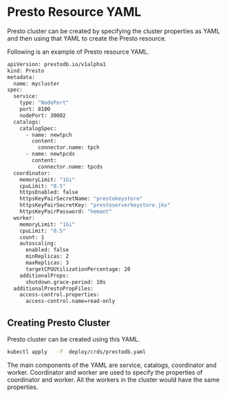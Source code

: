 # Presto Resource YAML

Presto cluster can be created by specifying the cluster properties as YAML and then using that YAML to create the Presto resource.

Following is an example of Presto resource YAML.

```bash
apiVersion: prestodb.io/v1alpha1
kind: Presto
metadata:
  name: mycluster
spec:
  service:
    type: "NodePort"
    port: 8100
    nodePort: 30002
  catalogs:
    catalogSpec:
      - name: newtpch
        content:
          connector.name: tpch
      - name: newtpcds
        content:
          connector.name: tpcds
  coordinator:
    memoryLimit: "1Gi"
    cpuLimit: "0.5"
    httpsEnabled: false
    httpsKeyPairSecretName: "prestokeystore"
    httpsKeyPairSecretKey: "prestoserverkeystore.jks"
    httpsKeyPairPassword: "hemant"
  worker:
    memoryLimit: "1Gi"
    cpuLimit: "0.5"
    count: 1
    autoscaling:
      enabled: false
      minReplicas: 2
      maxReplicas: 3
      targetCPUUtilizationPercentage: 20
    additionalProps:
      shutdown.grace-period: 10s
  additionalPrestoPropFiles:
    access-control.properties:
      access-control.name=read-only
```
## Creating Presto Cluster

Presto cluster can be created using this YAML.

```bash
kubectl apply   -f  deploy/crds/prestodb.yaml
```

The main components of the YAML are service, catalogs, coordinator and worker. Coordinator and worker are used to specify the properties of coordinator and worker. All the workers in the cluster would have the same properties.
